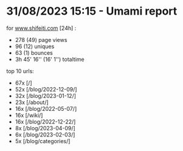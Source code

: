 # 31/08/2023 15:15 - Umami report
for www.shifeiti.com [24h] :

 - 278 (49) page views
 - 96 (12) uniques
 - 63 (1) bounces
 - 3h 45' 16'' (16' 1'') totaltime


top 10 urls:
 - 67x [/]
 - 52x [/blog/2022-12-09/]
 - 32x [/blog/2023-01-12/]
 - 23x [/about/]
 - 16x [/blog/2022-05-07/]
 - 16x [/wiki/]
 - 16x [/blog/2022-12-22/]
 - 8x [/blog/2023-04-09/]
 - 6x [/blog/2023-02-03/]
 - 5x [/blog/categories/]


